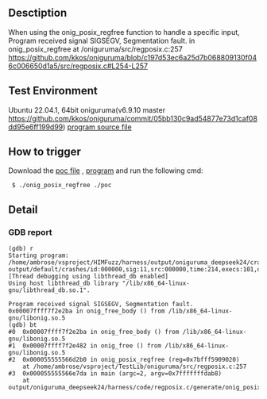 ## Desctiption
When using the onig_posix_regfree function to handle a specific input, Program received signal SIGSEGV, Segmentation fault. in onig_posix_regfree at /oniguruma/src/regposix.c:257
https://github.com/kkos/oniguruma/blob/c197d53ec6a25d7b068809130f046c006650d1a5/src/regposix.c#L254-L257

## Test Environment
Ubuntu 22.04.1, 64bit
oniguruma(v6.9.10 master https://github.com/kkos/oniguruma/commit/05bb130c9ad54877e73d1caf08dd95e6ff199d99)
[program source file](https://github.com/ambrosecm/pocs/blob/main/oniguruma/onig_posix_regfree/onig_posix_regfree.c)

## How to trigger
Download the [poc file](https://github.com/ambrosecm/pocs/blob/main/oniguruma/onig_posix_regfree/poc) , [program](https://github.com/ambrosecm/pocs/blob/main/oniguruma/onig_posix_regfree/onig_posix_regfree) and run the following cmd:
```
 $ ./onig_posix_regfree ./poc
```

## Detail
### GDB report
```
(gdb) r
Starting program: /home/ambrose/vsproject/HIMFuzz/harness/output/oniguruma_deepseek24/crashes/regposix.c/generate/onig_posix_regfree/onig_posix_regfree output/default/crashes/id:000000,sig:11,src:000000,time:214,execs:101,op:havoc,rep:1
[Thread debugging using libthread_db enabled]
Using host libthread_db library "/lib/x86_64-linux-gnu/libthread_db.so.1".

Program received signal SIGSEGV, Segmentation fault.
0x00007ffff7f2e2ba in onig_free_body () from /lib/x86_64-linux-gnu/libonig.so.5
(gdb) bt
#0  0x00007ffff7f2e2ba in onig_free_body () from /lib/x86_64-linux-gnu/libonig.so.5
#1  0x00007ffff7f2e482 in onig_free () from /lib/x86_64-linux-gnu/libonig.so.5
#2  0x000055555566d2b0 in onig_posix_regfree (reg=0x7bfff5909020)
    at /home/ambrose/vsproject/TestLib/oniguruma/src/regposix.c:257
#3  0x000055555566e7da in main (argc=2, argv=0x7fffffffdab8)
    at output/oniguruma_deepseek24/harness/code/regposix.c/generate/onig_posix_regfree.c:32
```
